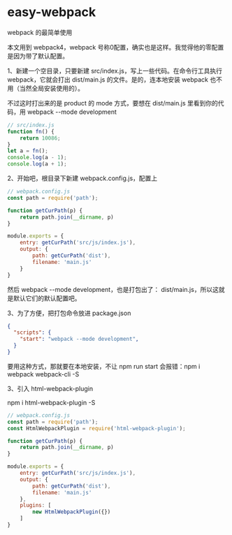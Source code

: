 # easy-webpack
webpack 的最简单使用

本文用到 webpack4，webpack 号称0配置，确实也是这样。我觉得他的零配置是因为带了默认配置。

1、新建一个空目录，只要新建 src/index.js，写上一些代码。在命令行工具执行 webpack，它就会打出 dist/main.js 的文件。是的，连本地安装 webpack 也不用（当然全局安装使用的）。

不过这时打出来的是 product 的 mode 方式，要想在 dist/main.js 里看到你的代码，用 webpack --mode development

```javascript
// src/index.js
function fn() {
    return 10086;
}
let a = fn();
console.log(a - 1);
console.log(a + 1);
```



2、开始吧，根目录下新建 webpack.config.js，配置上

```javascript
// webpack.config.js
const path = require('path');

function getCurPath(p) {
    return path.join(__dirname, p)
}

module.exports = {
    entry: getCurPath('src/js/index.js'),
    output: {
        path: getCurPath('dist'),
        filename: 'main.js'
    }
}
```

然后 webpack --mode development，也是打包出了： dist/main.js，所以这就是默认它们的默认配置吧。

3、为了方便，把打包命令放进 package.json

```json
{
  "scripts": {
  	"start": "webpack --mode development",
  }
}
```

要用这种方式，那就要在本地安装，不让 npm run start 会报错：npm i webpack webpack-cli -S

3、引入 html-webpack-plugin

 npm i html-webpack-plugin -S

```javascript
// webpack.config.js
const path = require('path');
const HtmlWebpackPlugin = require('html-webpack-plugin');

function getCurPath(p) {
    return path.join(__dirname, p)
}

module.exports = {
    entry: getCurPath('src/js/index.js'),
    output: {
        path: getCurPath('dist'),
        filename: 'main.js'
    },
    plugins: [
        new HtmlWebpackPlugin({})
    ]
}
```

